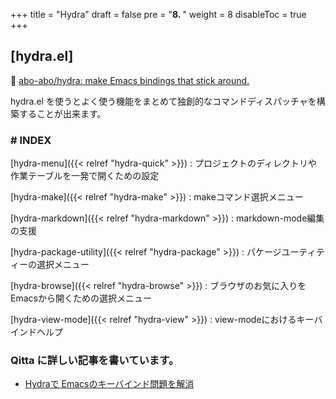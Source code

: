 +++
title = "Hydra"
draft = false
pre = "<b>8. </b>"
weight = 8
disableToc = true
+++
## [hydra.el]
🔗 [abo-abo/hydra: make Emacs bindings that stick around.](https://github.com/abo-abo/hydra) 

hydra.el を使うとよく使う機能をまとめて独創的なコマンドディスパッチャを構築することが出来ます。

### # INDEX
[hydra-menu]({{< relref "hydra-quick" >}})
: プロジェクトのディレクトリや作業テーブルを一発で開くための設定

[hydra-make]({{< relref "hydra-make" >}})
: makeコマンド選択メニュー

[hydra-markdown]({{< relref "hydra-markdown" >}})
: markdown-mode編集の支援

[hydra-package-utility]({{< relref "hydra-package" >}})
: パケージユーティティーの選択メニュー

[hydra-browse]({{< relref "hydra-browse" >}})
: ブラウザのお気に入りをEmacsから開くための選択メニュー

[hydra-view-mode]({{< relref "hydra-view" >}})
: view-modeにおけるキーバインドヘルプ

### Qitta に詳しい記事を書いています。

* [Hydraで Emacsのキーバインド問題を解消](https://qiita.com/minoruGH/items/3776090fba46b1f9c228)
